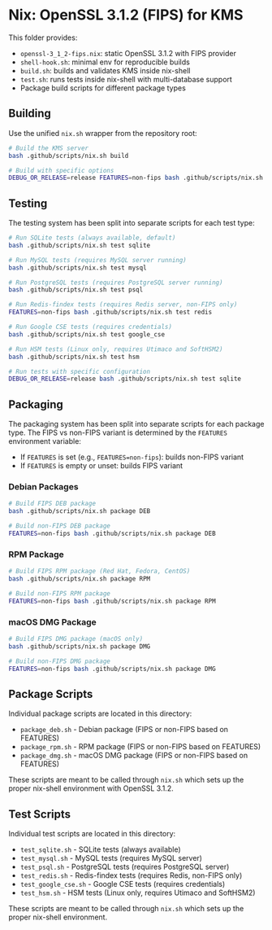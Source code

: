 # Nix: OpenSSL 3.1.2 (FIPS) for KMS

This folder provides:

- `openssl-3_1_2-fips.nix`: static OpenSSL 3.1.2 with FIPS provider
- `shell-hook.sh`: minimal env for reproducible builds
- `build.sh`: builds and validates KMS inside nix-shell
- `test.sh`: runs tests inside nix-shell with multi-database support
- Package build scripts for different package types

## Building

Use the unified `nix.sh` wrapper from the repository root:

```bash
# Build the KMS server
bash .github/scripts/nix.sh build

# Build with specific options
DEBUG_OR_RELEASE=release FEATURES=non-fips bash .github/scripts/nix.sh build
```

## Testing

The testing system has been split into separate scripts for each test type:

```bash
# Run SQLite tests (always available, default)
bash .github/scripts/nix.sh test sqlite

# Run MySQL tests (requires MySQL server running)
bash .github/scripts/nix.sh test mysql

# Run PostgreSQL tests (requires PostgreSQL server running)
bash .github/scripts/nix.sh test psql

# Run Redis-findex tests (requires Redis server, non-FIPS only)
FEATURES=non-fips bash .github/scripts/nix.sh test redis

# Run Google CSE tests (requires credentials)
bash .github/scripts/nix.sh test google_cse

# Run HSM tests (Linux only, requires Utimaco and SoftHSM2)
bash .github/scripts/nix.sh test hsm

# Run tests with specific configuration
DEBUG_OR_RELEASE=release bash .github/scripts/nix.sh test sqlite
```

## Packaging

The packaging system has been split into separate scripts for each package type. The FIPS vs non-FIPS variant is determined by the `FEATURES` environment variable:

- If `FEATURES` is set (e.g., `FEATURES=non-fips`): builds non-FIPS variant
- If `FEATURES` is empty or unset: builds FIPS variant

### Debian Packages

```bash
# Build FIPS DEB package
bash .github/scripts/nix.sh package DEB

# Build non-FIPS DEB package
FEATURES=non-fips bash .github/scripts/nix.sh package DEB
```

### RPM Package

```bash
# Build FIPS RPM package (Red Hat, Fedora, CentOS)
bash .github/scripts/nix.sh package RPM

# Build non-FIPS RPM package
FEATURES=non-fips bash .github/scripts/nix.sh package RPM
```

### macOS DMG Package

```bash
# Build FIPS DMG package (macOS only)
bash .github/scripts/nix.sh package DMG

# Build non-FIPS DMG package
FEATURES=non-fips bash .github/scripts/nix.sh package DMG
```

## Package Scripts

Individual package scripts are located in this directory:

- `package_deb.sh` - Debian package (FIPS or non-FIPS based on FEATURES)
- `package_rpm.sh` - RPM package (FIPS or non-FIPS based on FEATURES)
- `package_dmg.sh` - macOS DMG package (FIPS or non-FIPS based on FEATURES)

These scripts are meant to be called through `nix.sh` which sets up the proper nix-shell environment with OpenSSL 3.1.2.

## Test Scripts

Individual test scripts are located in this directory:

- `test_sqlite.sh` - SQLite tests (always available)
- `test_mysql.sh` - MySQL tests (requires MySQL server)
- `test_psql.sh` - PostgreSQL tests (requires PostgreSQL server)
- `test_redis.sh` - Redis-findex tests (requires Redis, non-FIPS only)
- `test_google_cse.sh` - Google CSE tests (requires credentials)
- `test_hsm.sh` - HSM tests (Linux only, requires Utimaco and SoftHSM2)

These scripts are meant to be called through `nix.sh` which sets up the proper nix-shell environment.
